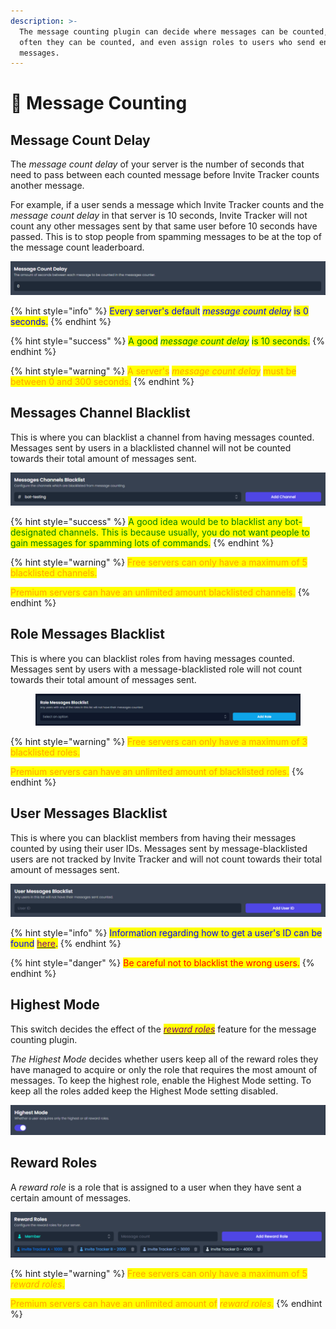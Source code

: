 ```yaml
---
description: >-
  The message counting plugin can decide where messages can be counted, how
  often they can be counted, and even assign roles to users who send enough
  messages.
---
```


# 💬 Message Counting

## Message Count Delay

The _message count delay_ of your server is the number of seconds that need to pass between each counted message before Invite Tracker counts another message.

For example, if a user sends a message which Invite Tracker counts and the _message count delay_ in that server is 10 seconds, Invite Tracker will not count any other messages sent by that same user before 10 seconds have passed. This is to stop people from spamming messages to be at the top of the message count leaderboard.

![](<../../.gitbook/assets/Mcount Delay.png>)

{% hint style="info" %}
<mark style="color:blue;">Every server's default</mark> _<mark style="color:blue;">message count delay</mark>_ <mark style="color:blue;">is 0 seconds.</mark>
{% endhint %}

{% hint style="success" %}
<mark style="color:green;">A good</mark> _<mark style="color:green;">message count delay</mark>_ <mark style="color:green;">is 10 seconds.</mark>
{% endhint %}

{% hint style="warning" %}
<mark style="color:orange;">A server's</mark> _<mark style="color:orange;">message count delay</mark>_ <mark style="color:orange;">must be between 0 and 300 seconds.</mark>
{% endhint %}

## Messages Channel Blacklist

This is where you can blacklist a channel from having messages counted. Messages sent by users in a blacklisted channel will not be counted towards their total amount of messages sent.

![](<../../.gitbook/assets/Mchannel Blacklist.png>)

{% hint style="success" %}
<mark style="color:green;">A good idea would be to blacklist any bot-designated channels. This is because usually, you do not want people to gain messages for spamming lots of commands.</mark>
{% endhint %}

{% hint style="warning" %}
<mark style="color:orange;">Free servers can only have a maximum of 5 blacklisted channels.</mark>

<mark style="color:orange;">Premium servers can have an unlimited amount blacklisted channels.</mark>
{% endhint %}

## Role Messages Blacklist

This is where you can blacklist roles from having messages counted. Messages sent by users with a message-blacklisted role will not count towards their total amount of messages sent.

<figure><img src="../../.gitbook/assets/image (2).png" alt=""><figcaption></figcaption></figure>

{% hint style="warning" %}
<mark style="color:orange;">Free servers can only have a maximum of 3 blacklisted roles.</mark>

<mark style="color:orange;">Premium servers can have an unlimited amount of blacklisted roles.</mark>
{% endhint %}

## User Messages Blacklist

This is where you can blacklist members from having their messages counted by using their user IDs. Messages sent by message-blacklisted users are not tracked by Invite Tracker and will not count towards their total amount of messages sent.

![](<../../.gitbook/assets/Umessage Blacklist.png>)

{% hint style="info" %}
<mark style="color:blue;">Information regarding how to get a user's ID can be found</mark> [<mark style="color:purple;">here</mark>](../../information.md#copying-a-user-id)<mark style="color:blue;">.</mark>
{% endhint %}

{% hint style="danger" %}
<mark style="color:red;">Be careful not to blacklist the wrong users.</mark>
{% endhint %}

## Highest Mode

This switch decides the effect of the [_<mark style="color:purple;">reward roles</mark>_](message-counting.md#reward-rolesto-assign-a-role-as-a-reward-role-simply-select-it-from-the-list-and-then-choose-the-num) feature for the message counting plugin.

_The Highest Mode_ decides whether users keep all of the reward roles they have managed to acquire or only the role that requires the most amount of messages. To keep the highest role, enable the Highest Mode setting. To keep all the roles added keep the Highest Mode setting disabled.

<div align="center"><img src="../../.gitbook/assets/Highest Mode.png" alt=""></div>

## Reward Roles

A _reward role_ is a role that is assigned to a user when they have sent a certain amount of messages.

![](<../../.gitbook/assets/Reward Roles.png>)

{% hint style="warning" %}
<mark style="color:orange;">Free servers can only have a maximum of 5</mark> _<mark style="color:orange;">reward roles</mark>_<mark style="color:orange;">.</mark>

<mark style="color:orange;">Premium servers can have an unlimited amount of</mark> _<mark style="color:orange;">reward roles</mark>_<mark style="color:orange;">.</mark>
{% endhint %}
